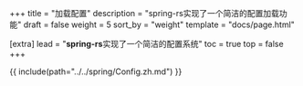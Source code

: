 +++
title = "加载配置"
description = "spring-rs实现了一个简洁的配置加载功能"
draft = false
weight = 5
sort_by = "weight"
template = "docs/page.html"

[extra]
lead = "<b>spring-rs</b>实现了一个简洁的配置系统"
toc = true
top = false
+++

{{ include(path="../../spring/Config.zh.md") }}